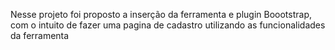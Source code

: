 Nesse projeto foi proposto a inserção da ferramenta e plugin Boootstrap, com o intuito de fazer uma pagina de cadastro utilizando as funcionalidades da ferramenta

